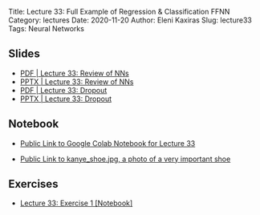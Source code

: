 Title: Lecture 33: Full Example of Regression & Classification FFNN
Category: lectures
Date: 2020-11-20
Author: Eleni Kaxiras
Slug: lecture33
Tags: Neural Networks


## Slides
- [PDF | Lecture 33: Review of NNs]({attach}slides/Lecture33_ReviewNN.pdf)
- [PPTX | Lecture 33: Review of NNs]({attach}slides/Lecture33_ReviewNN.pptx)
- [PDF | Lecture 33: Dropout]({attach}slides/Lecture33_Dropout.pdf)
- [PPTX | Lecture 33: Dropout]({attach}slides/Lecture33_Dropout.pptx)

## Notebook

- [Public Link to Google Colab Notebook for Lecture 33](https://colab.research.google.com/drive/16MqFE1vIrX4OdOgV8A9GpMmIuBmlSAqR?usp=sharing)

- [Public Link to kanye_shoe.jpg, a photo of a very important shoe](https://github.com/Harvard-IACS/2020-CS109A/blob/master/content/lectures/lecture33/notebook/kanye_shoe.jpg)

## Exercises
- [Lecture 33: Exercise 1 [Notebook]]({filename}notebook/Lec33_students.ipynb)